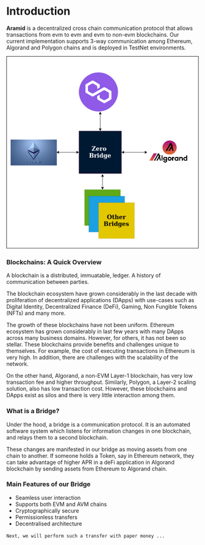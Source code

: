 # Introduction

**Aramid** is a decentralized cross chain communication protocol that allows transactions from evm to evm and evm to non-evm blockchains. Our current implementation supports 3-way communication among Ethereum, Algorand and Polygon chains and is deployed in TestNet environments.

![](../.gitbook/assets/1.bridge-block.jpg)

### Blockchains: A Quick Overview

A blockchain is a distributed, immuatable, ledger. A history of communication between parties. 

The blockchain ecosystem have grown considerably in the last decade with proliferation of decentralized applications (DApps) with use-cases such as Digital Identity, Decentralized Finance (DeFi), Gaming, Non Fungible Tokens (NFTs) and many more. 

The growth of these blockchains have not been uniform. Ethereum ecosystem has grown considerably in last few years with many DApps across many business domains. However, for others, it has not been so stellar. These blockchains provide benefits and challenges unique to themselves. For example, the cost of executing transactions in Ethereum is very high. In addition, there are challenges with the scalability of the network. 

On the other hand, Algorand, a non-EVM Layer-1 blockchain, has very low transaction fee and higher throughput. Similarly, Polygon, a Layer-2 scaling solution, also has low transaction cost. However, these blockchains and DApps exist as silos and there is very little interaction among them.

### What is a Bridge?

Under the hood, a bridge is a communication protocol. It is an automated software system which listens for information changes in one blockchain, and relays them to a second blockchain. 

These changes are manifested in our bridge as moving assets from one chain to another. If someone holds a Token, say in Ethereum network, they can take advantage of higher APR in a deFi application in Algorand blockchain by sending assets from Ethereum to Algorand chain.

### Main Features of our Bridge

* Seamless user interaction
* Supports both EVM and AVM chains
* Cryptographically secure
* Permissionless transfers
* Decentralised architecture

`Next, we will perform such a transfer with paper money ...`
